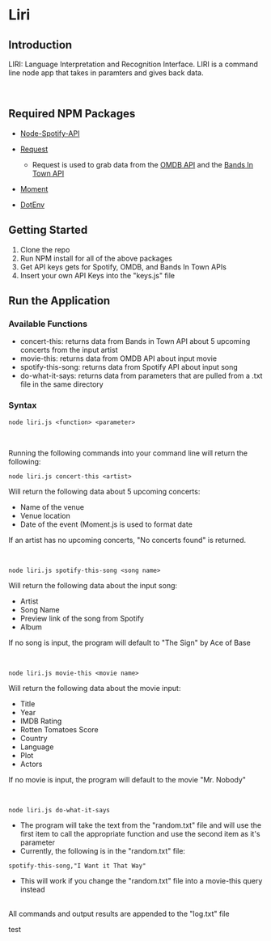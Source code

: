 # Liri

## Introduction

LIRI: Language Interpretation and Recognition Interface. LIRI is a command line node app that takes in paramters and gives back data.

<br>

## Required NPM Packages
   * [Node-Spotify-API](https://www.npmjs.com/package/node-spotify-api)

   * [Request](https://www.npmjs.com/package/request)

     * Request is used to grab data from the [OMDB API](http://www.omdbapi.com) and the [Bands In Town API](http://www.artists.bandsintown.com/bandsintown-api)

   * [Moment](https://www.npmjs.com/package/moment)

   * [DotEnv](https://www.npmjs.com/package/dotenv)

## Getting Started
1. Clone the repo
2. Run NPM install for all of the above packages
3. Get API keys gets for Spotify, OMDB, and Bands In Town APIs
4. Insert your own API Keys into the "keys.js" file

## Run the Application
### Available Functions
* concert-this: returns data from Bands in Town API about 5 upcoming concerts from the input artist
* movie-this: returns data from OMDB API about input movie
* spotify-this-song: returns data from Spotify API about input song
* do-what-it-says: returns data from parameters that are pulled from a .txt file in the same directory

### Syntax
```
node liri.js <function> <parameter>
```

<br>

Running the following commands into your command line will return the following:
```
node liri.js concert-this <artist>
```
Will return the following data about 5 upcoming concerts:
* Name of the venue
* Venue location
* Date of the event (Moment.js is used to format date

If an artist has no upcoming concerts, "No concerts found" is returned.

<br>

```
node liri.js spotify-this-song <song name>
```
Will return the following data about the input song:
* Artist
* Song Name
* Preview link of the song from Spotify
* Album

If no song is input, the program will default to "The Sign" by Ace of Base 

<br>

```
node liri.js movie-this <movie name>
```
Will return the following data about the movie input:
* Title
* Year
* IMDB Rating
* Rotten Tomatoes Score
* Country
* Language
* Plot
* Actors

If no movie is input, the program will default to the movie "Mr. Nobody"

<br>

```
node liri.js do-what-it-says
```
* The program will take the text from the "random.txt" file and will use the first item to call the appropriate function and use the second item as it's parameter
* Currently, the following is in the "random.txt" file:
```
spotify-this-song,"I Want it That Way"
```
* This will work if you change the "random.txt" file into a movie-this query instead

<br>
All commands and output results are appended to the "log.txt" file

test